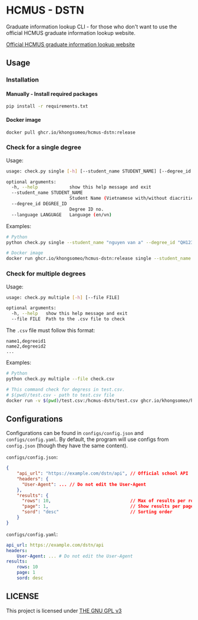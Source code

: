 # HCMUS - DSTN

Graduate information lookup CLI - for those who don't want to use the official HCMUS graduate information lookup website.

[Official HCMUS graduate information lookup website](https://pdt.hcmus.edu.vn/dstn)

## Usage

### Installation

#### Manually - Install required packages

```bash
pip install -r requirements.txt
```

#### Docker image

```bash
docker pull ghcr.io/khongsomeo/hcmus-dstn:release
```

### Check for a single degree

Usage:

```bash
usage: check.py single [-h] [--student_name STUDENT_NAME] [--degree_id DEGREE_ID] [--language LANGUAGE]

optional arguments:
  -h, --help            show this help message and exit
  --student_name STUDENT_NAME
                        Student Name (Vietnamese with/without diacritics; upper/lowercased; or just use your Student ID)
  --degree_id DEGREE_ID
                        Degree ID no.
  --language LANGUAGE   Language (en/vn)
```

Examples:

```bash
# Python
python check.py single --student_name "nguyen van a" --degree_id "QH123456"
```

```bash
# Docker image
docker run ghcr.io/khongsomeo/hcmus-dstn:release single --student_name "nguyen van a" --degree_id "QH123456"
```

### Check for multiple degrees

Usage:

```bash
usage: check.py multiple [-h] [--file FILE]

optional arguments:
  -h, --help   show this help message and exit
  --file FILE  Path to the .csv file to check
```

The `.csv` file must follow this format:

```text
name1,degreeid1
name2,degreeid2
...
```

Examples:

```bash
# Python
python check.py multiple --file check.csv
```

```bash
# This command check for degress in test.csv.
# $(pwd)/test.csv - path to test.csv file
docker run -v $(pwd)/test.csv:/hcmus-dstn/test.csv ghcr.io/khongsomeo/hcmus-dstn:release multiple --file test.csv
```

## Configurations

Configurations can be found in `configs/config.json` and `configs/config.yaml`. By default, the program will use configs from `config.json` (though they have the same content).

`configs/config.json`:

```json
{
    "api_url": "https://example.com/dstn/api", // Official school API
    "headers": {
      "User-Agent": ... // Do not edit the User-Agent
    },
    "results": {
      "rows": 10,                              // Max of results per row
      "page": 1,                               // Show results per page.
      "sord": "desc"                           // Sorting order
    }
}
```

`configs/config.yaml`:

```yml
api_url: https://example.com/dstn/api
headers:
    User-Agent: ... # Do not edit the User-Agent
results:
    rows: 10
    page: 1
    sord: desc
```

## LICENSE

This project is licensed under [THE GNU GPL v3](LICENSE)
